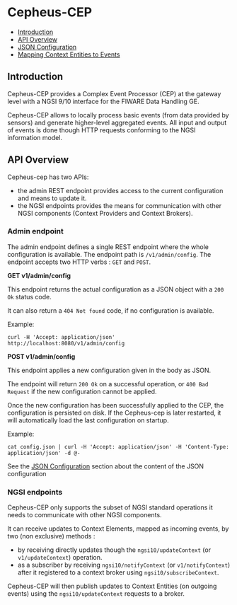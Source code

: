 # Cepheus-CEP

- [Introduction](#introduction)
- [API Overview](#api-overview)
- [JSON Configuration](configuration.md)
- [Mapping Context Entities to Events](mapping.md)

## Introduction

Cepheus-CEP provides a Complex Event Processor (CEP) at the gateway level with a NGSI 9/10 interface for the FIWARE Data Handling GE.

Cepheus-CEP allows to locally process basic events (from data provided by sensors) and generate higher-level aggregated events.
All input and output of events is done though HTTP requests conforming to the NGSI information model.

## API Overview

Cepheus-cep has two APIs:

- the admin REST endpoint provides access to the current configuration and means to update it.
- the NGSI endpoints provides the means for communication with other NGSI components (Context Providers and Context Brokers).

### Admin endpoint

The admin endpoint defines a single REST endpoint where the whole configuration is available. The endpoint path is `/v1/admin/config`.
The endpoint accepts two HTTP verbs : `GET` and `POST`.

**GET v1/admin/config**

This endpoint returns the actual configuration as a JSON object with a `200 Ok` status code.

It can also return a `404 Not found` code, if no configuration is available.

Example:

    curl -H 'Accept: application/json' http://localhost:8080/v1/admin/config

**POST v1/admin/config**

This endpoint applies a new configuration given in the body as JSON.

The endpoint will return `200 Ok` on a successful operation, or `400 Bad Request` if the new configuration cannot be applied.

Once the new configuration has been successfully applied to the CEP, the configuration is persisted on disk.
If the Cepheus-cep is later restarted, it will automatically load the last configuration on startup.

Example:

    cat config.json | curl -H 'Accept: application/json' -H 'Content-Type: application/json' -d @-

See the [JSON Configuration](configuration.md) section about the content of the JSON configuration

### NGSI endpoints

Cepheus-CEP only supports the subset of NGSI standard operations it needs to communicate with other NGSI components.

It can receive updates to Context Elements, mapped as incoming events, by two (non exclusive) methods :

- by receiving directly updates though the `ngsi10/updateContext` (or `v1/updateContext`) operation.
- as a subscriber by receiving `ngsi10/notifyContext` (or `v1/notifyContext`) after it registered to a context broker using `ngsi10/subscribeContext`.

Cepheus-CEP will then publish updates to Context Entities (on outgoing events) using the `ngsi10/updateContext` requests to a broker.
